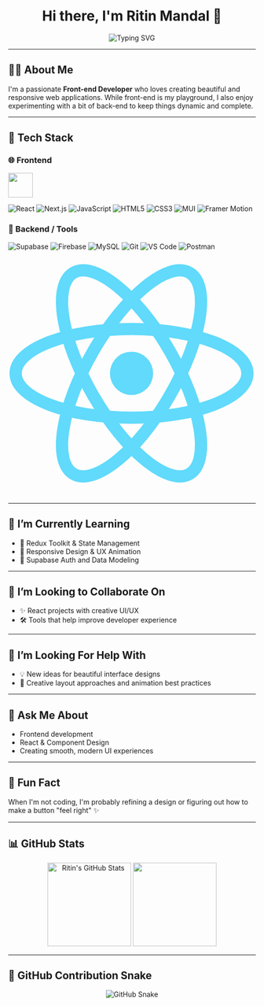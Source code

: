 <h1 align="center">Hi there, I'm Ritin Mandal 👋</h1>

<p align="center">
  <img src="https://readme-typing-svg.herokuapp.com?font=Fira+Code&weight=600&size=22&pause=1000&color=F46A6A&center=true&vCenter=true&width=435&lines=FrontEnd+Developer+%7C+Web+Designer;Tech+and+AI+Enthusiast" alt="Typing SVG" />
</p>

---

## 👨‍💻 About Me

I'm a passionate **Front-end Developer** who loves creating beautiful and responsive web applications. While front-end is my playground, I also enjoy experimenting with a bit of back-end to keep things dynamic and complete.

---

## 🔧 Tech Stack

### 🌐 Frontend
<img src="https://skillicons.dev/icons?i=react,nextjs,nodejs,tailwind,js,html,css,mui,github" height="50" />


![React](https://img.shields.io/badge/-React-61DAFB?logo=react&logoColor=000&style=for-the-badge)
![Next.js](https://img.shields.io/badge/-Next.js-000000?logo=next.js&logoColor=white&style=for-the-badge)
![JavaScript](https://img.shields.io/badge/-JavaScript-F7DF1E?logo=javascript&logoColor=000&style=for-the-badge)
![HTML5](https://img.shields.io/badge/-HTML5-E34F26?logo=html5&logoColor=fff&style=for-the-badge)
![CSS3](https://img.shields.io/badge/-CSS3-1572B6?logo=css3&logoColor=fff&style=for-the-badge)
![MUI](https://img.shields.io/badge/-MaterialUI-0081CB?logo=mui&logoColor=fff&style=for-the-badge)
![Framer Motion](https://img.shields.io/badge/-Framer_Motion-EF018C?logo=framer&logoColor=fff&style=for-the-badge)

### 🔧 Backend / Tools
![Supabase](https://img.shields.io/badge/-Supabase-3ECF8E?logo=supabase&logoColor=000&style=for-the-badge)
![Firebase](https://img.shields.io/badge/-Firebase-FFCA28?logo=firebase&logoColor=000&style=for-the-badge)
![MySQL](https://img.shields.io/badge/-MySQL-4479A1?logo=mysql&logoColor=white&style=for-the-badge)
![Git](https://img.shields.io/badge/-Git-F05032?logo=git&logoColor=fff&style=for-the-badge)
![VS Code](https://img.shields.io/badge/-VSCode-007ACC?logo=visualstudiocode&logoColor=fff&style=for-the-badge)
![Postman](https://img.shields.io/badge/-Postman-FF6C37?logo=postman&logoColor=white&style=for-the-badge)
<svg xmlns="http://www.w3.org/2000/svg" fill="none" viewBox="0 0 101 100"><path fill="#61DAFB" d="M50.307 58.816a8.816 8.816 0 1 0 0-17.632 8.816 8.816 0 0 0 0 17.632"/><path stroke="#61DAFB" stroke-width="5" d="M50.307 68.063c26.126 0 47.306-8.087 47.306-18.063s-21.18-18.062-47.306-18.062C24.18 31.938 3 40.024 3 50s21.18 18.063 47.307 18.063Z"/><path stroke="#61DAFB" stroke-width="5" d="M34.664 59.031C47.727 81.658 65.321 95.957 73.96 90.97c8.64-4.988 5.053-27.374-8.01-50C52.885 18.342 35.291 4.043 26.652 9.03s-5.052 27.374 8.011 50Z"/><path stroke="#61DAFB" stroke-width="5" d="M34.664 40.969c-13.063 22.626-16.65 45.012-8.01 50 8.638 4.988 26.232-9.311 39.295-31.938s16.65-45.012 8.01-50c-8.638-4.988-26.232 9.311-39.295 31.938Z"/></svg>

---

## 🌱 I’m Currently Learning

- 🔁 Redux Toolkit & State Management
- 📱 Responsive Design & UX Animation
- 🔐 Supabase Auth and Data Modeling

---

## 🤝 I’m Looking to Collaborate On

- ✨ React projects with creative UI/UX
- 🛠️ Tools that help improve developer experience

---

## 🧠 I’m Looking For Help With

- 💡 New ideas for beautiful interface designs
- 🎨 Creative layout approaches and animation best practices

---

## 💬 Ask Me About

- Frontend development
- React & Component Design
- Creating smooth, modern UI experiences

---

## 🎉 Fun Fact

When I'm not coding, I'm probably refining a design or figuring out how to make a button "feel right" ✨

---

## 📊 GitHub Stats

<p align="center">
  <img src="https://github-readme-stats.vercel.app/api?username=ritinmandal&show_icons=true&theme=tokyonight&hide_border=true&border_radius=10" alt="Ritin's GitHub Stats" height="170" />
  <img src="https://github-readme-stats.vercel.app/api/top-langs/?username=ritinmandal&layout=compact&theme=tokyonight&hide_border=true&border_radius=10" height="170" />
</p>

---

## 🐍 GitHub Contribution Snake

<p align="center">
  <img src="https://github.com/ritinmandal/ritinmandal/blob/output/github-contribution-grid-snake.svg" alt="GitHub Snake" />
</p>
